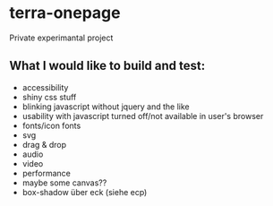 # terra-onepage
Private experimantal project

## What I would like to build and test:
+ accessibility
+ shiny css stuff
+ blinking javascript without jquery and the like
+ usability with javascript turned off/not available in user's browser
+ fonts/icon fonts
+ svg
+ drag & drop
+ audio
+ video
+ performance
+ maybe some canvas??
+ box-shadow über eck (siehe ecp)